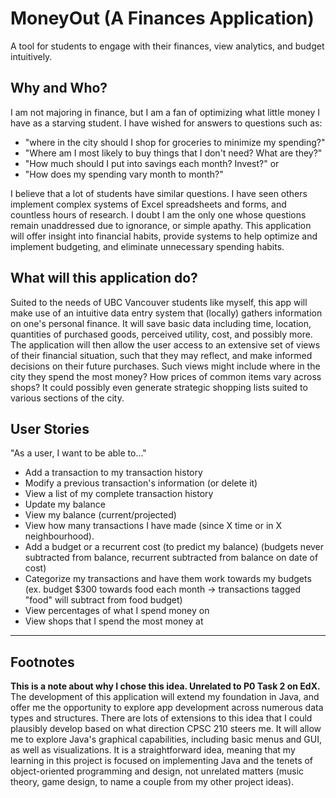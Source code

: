# MoneyOut (A Finances Application)

A tool for students to engage with their finances,
view analytics, and budget intuitively. 

## Why and Who?

I am not majoring in finance, but I am a fan of optimizing what little
money I have as a starving student. I have wished for answers to 
questions such as: 

- "where in the city should I shop for groceries to 
minimize my spending?"
- "Where am I most likely to buy things that I don't
need? What are they?"
- "How much should I put into savings each month? Invest?" or
- "How does my spending vary month to month?"

I believe that a lot of students have similar questions. I have seen 
others implement complex systems of Excel spreadsheets and forms, 
and countless hours of research. I doubt I am the only one whose questions
remain unaddressed due to ignorance, or simple apathy. This application
will offer insight into financial habits, provide systems to help 
optimize and implement budgeting, and eliminate unnecessary spending 
habits.

## What will this application do?

Suited to the needs of UBC Vancouver students like myself, this app will
make use of an intuitive data entry system that (locally) gathers information 
on one's personal finance. It will save basic data including time,
location, quantities of purchased goods, perceived utility, cost, and possibly 
more. The application will then allow the user access to an extensive set
of views of their financial situation, such that they may reflect, and
make informed decisions on their future purchases. Such views might
include where in the city they spend the most money? How prices of common
items vary across shops? It could possibly even generate strategic 
shopping lists suited to various sections of the city.

## User Stories

"As a user, I want to be able to..."

- Add a transaction to my transaction history
- Modify a previous transaction's information (or delete it)
- View a list of my complete transaction history
- Update my balance
- View my balance (current/projected)
- View how many transactions I have made (since X time or in X neighbourhood).
- Add a budget or a recurrent cost (to predict my balance) 
(budgets never subtracted from balance, recurrent subtracted from balance on date of cost)
- Categorize my transactions and have them work towards my budgets 
(ex. budget $300 towards food each month -> transactions tagged "food" will subtract from food budget)
- View percentages of what I spend money on
- View shops that I spend the most money at

---

## Footnotes

**This is a note about why I chose this idea. Unrelated to P0 Task 2 on EdX.**
The development of this application will extend my foundation in 
Java, and offer me the opportunity to explore app development across numerous
data types and structures. There are lots of extensions to this idea that
I could plausibly develop based on what direction CPSC 210 steers me. It
will allow me to explore Java's graphical capabilities, including basic
menus and GUI, as well as visualizations. It is a straightforward idea,
meaning that my learning in this project is focused on implementing Java
and the tenets of object-oriented programming and design, not unrelated
matters (music theory, game design, to name a couple from my other
project ideas).